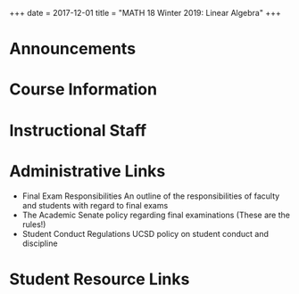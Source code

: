 +++
date = 2017-12-01
title = "MATH 18 Winter 2019: Linear Algebra"
+++

# Announcements  

# Course Information  

# Instructional Staff

# Administrative Links
  * Final Exam Responsibilities  An outline of the responsibilities of faculty and students with regard to final exams  
  * The Academic Senate policy regarding final examinations (These are the rules!)  
  * Student Conduct Regulations  UCSD policy on student conduct and discipline

# Student Resource Links

